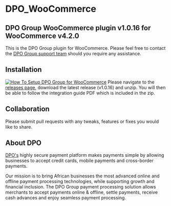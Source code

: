 # DPO_WooCommerce
## DPO Group WooCommerce plugin v1.0.16 for WooCommerce v4.2.0

This is the DPO Group plugin for WooCommerce. Please feel free to contact the [DPO Group support team](https://www.directpay.online/support/) should you require any assistance.

## Installation
[![How To Setup DPO Group for WooCommerce](https://appinlet.com/wp-content/uploads/2021/01/How-To-Setup-DPO-Group-for-WooCommerce.jpg)](https://www.youtube.com/watch?v=AWZ13mdru2E "How To Setup DPO Group for WooCommerce")
Please navigate to the [releases page](https://github.com/DPO-Group/DPO_WooCommerce/releases), download the latest release (v1.0.16) and unzip. You will then be able to follow the integration guide PDF which is included in the zip.

## Collaboration

Please submit pull requests with any tweaks, features or fixes you would like to share.

## About DPO

[DPO's](https://www.directpay.online/) highly secure payment platform makes payments simple by allowing businesses to accept credit cards, mobile payments and cross-border payments.

Our mission is to bring African businesses the most advanced online and offline payment processing technologies, while supporting growth and financial inclusion. The DPO Group payment processing solution allows merchants to accept payments online & offline, settle payments, receive cash advances and enjoy seamless payment processing.
